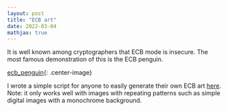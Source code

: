 ```yaml
---
layout: post
title: "ECB art"
date: 2022-03-04
mathjax: true
---
```



It is well known among cryptographers that ECB mode is insecure. The most famous demonstration of this is the ECB penguin.

[ecb_penguin](/assets/ecb_penguin.png){: .center-image}



I wrote a simple script for anyone to easily generate their own ECB art [here](https://github.com/ldgarratt/ecb_art). Note: it only works well with images with repeating patterns such as simple digital images with a monochrome background.
